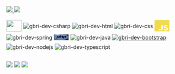 <div>
 <div>
  <a href="https://github.com/gbri-dev/">
  <img height="180em" src="https://github-readme-stats.vercel.app/api?username=gbri-dev&show_icons=true&theme=github_dark &include_all_commits=true&count_private=true"/>
  <img height="180em" src="https://github-readme-stats.vercel.app/api/top-langs/?username=gbri-dev&layout=compact&langs_count=16&theme=github_dark "/>
<div>

<div style="display: inline_block"><br>
 <a href="https://dotnet.microsoft.com/en-us/download" alt="gbri-dev-dotnet-corel"><img height="30" width="40" align="center"  src="https://cdn.jsdelivr.net/gh/devicons/devicon/icons/dotnetcore/dotnetcore-original.svg"/></a>
 <img align="center" alt="gbri-dev-csharp" height="30" width ="40" src="https://cdn.jsdelivr.net/gh/devicons/devicon/icons/csharp/csharp-line.svg" />
 <img align="center" alt="gbri-dev-html" height="30" width ="40" src="https://icongr.am/devicon/html5-original.svg?size=128&color=currentColor">
 <img align="center" alt="gbri-dev-css" height="30" width ="40"src="https://cdn.jsdelivr.net/gh/devicons/devicon/icons/css3/css3-original-wordmark.svg" />
 <img align="center" alt="gbri-dev-Js" height="30" width="40" src="https://raw.githubusercontent.com/devicons/devicon/master/icons/javascript/javascript-plain.svg">
 <img align="center" alt="gbri-dev-spring" height="30" width="40" src="https://cdn.jsdelivr.net/gh/devicons/devicon/icons/spring/spring-original-wordmark.svg" />
 <a href="https://www.php.net" target="_blank"><img align="center" width="40" height="30" alt="php" src="https://raw.githubusercontent.com/devicons/devicon/master/icons/php/php-original.svg"/></a>
 <img align="center" alt="gbri-dev-java" height="30" width ="40" src="https://cdn.jsdelivr.net/gh/devicons/devicon/icons/java/java-original-wordmark.svg" />
 <a href="https://getbootstrap.com/" target="_blank"><img align="center" alt="gbri-dev-bootstrap" height="30" width ="40" src="https://cdn.jsdelivr.net/gh/devicons/devicon/icons/bootstrap/bootstrap-original-wordmark.svg" /></a>
<img align="center" alt="gbri-dev-nodejs" height="30" width ="40" src="https://cdn.jsdelivr.net/gh/devicons/devicon/icons/nodejs/nodejs-original-wordmark.svg" />
<img align="center" alt="gbri-dev-typescript" height="30" width ="40" src="https://cdn.jsdelivr.net/gh/devicons/devicon/icons/typescript/typescript-plain.svg" />
</div> 
 
 ##
 
<div> 
<a href="https://www.instagram.com/gabriel_gt1050/" target="_blank"><img src="https://img.shields.io/badge/-Instagram-%23E4405F?style=for-the-badge&logo=instagram&logoColor=white" target="_blank"></a>
  <a href = "mailto: gabriel.camposdasilva@hotmail.com"><img src="https://img.shields.io/badge/-Gmail-%23333?style=for-the-badge&logo=gmail&logoColor=white" target="_blank"></a>
  <a href="https://www.linkedin.com/in/gabriel-campos-da-silva-8278971a4/" target="_blank"><img src="https://img.shields.io/badge/-LinkedIn-%230077B5?style=for-the-badge&logo=linkedin&logoColor=white" target="_blank"></a>    
</div>
</div>
